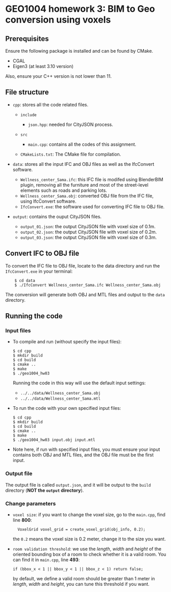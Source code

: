 # GEO1004 homework 3: BIM to Geo conversion using voxels


## Prerequisites

Ensure the following package is installed and can be found by CMake.

- CGAL
- Eigen3 (at least 3.10 version)

Also, ensure your C++ version is not lower than 11.

## File structure

- `cpp`: stores all the code related files.

    - `include`
  
      - `json.hpp`: needed for CityJSON process.
  
    - `src`
  
        - `main.cpp`: contains all the codes of this assignment.

  - `CMakeLists.txt`: The CMake file for compilation.
  
- `data`: stores all the input IFC and OBJ files as well as the IfcConvert software.

    - `Wellness_center_Sama.ifc`: this IFC file is modifed using BlenderBIM plugin, 
        removing all the furniture and most of the street-level elements such as roads 
        and parking lots. 
    - `Wellness_center_Sama.obj`: converted OBJ file from the IFC file, using IfcConvert software.
    - `IfcConvert.exe`: the software used for converting IFC file to OBJ file.

- `output`: contains the ouput CityJSON files.

    - `output_01.json`: the output CityJSON file with voxel size of 0.1m.
    - `output_02.json`: the output CityJSON file with voxel size of 0.2m.
    - `output_03.json`: the output CityJSON file with voxel size of 0.3m.

## Convert IFC to OBJ file
To convert the IFC file to OBJ file, locate to the data directory and run the `IfcConvert.exe` in
your terminal:

        $ cd data
        $ ./IfcConvert Wellness_center_Sama.ifc Wellness_center_Sama.obj
The conversion will generate both OBJ and MTL files and output to the `data` directory.

## Running the code

### Input files

- To compile and run (without specify the input files):

      $ cd cpp
      $ mkdir build
      $ cd build
      $ cmake ..
      $ make
      $ ./geo1004_hw03

    Running the code in this way will use the default input settings:
    
  - `../../data/Wellness_center_Sama.obj`
  - `../../data/Wellness_center_Sama.mtl`

- To run the code with your own specified input files:

      $ cd cpp
      $ mkdir build
      $ cd build
      $ cmake ..
      $ make
      $ ./geo1004_hw03 input.obj input.mtl
- Note here, if run with specified input files, you must ensure your input 
  contains both OBJ and MTL files, and the OBJ file must be the first input.

### Output file
The output file is called `output.json`, and it will be output to the `build`
directory (**NOT the `output` directory**).

### Change parameters

- `voxel size`: if you want to change the voxel size, go to the `main.cpp`,
    find line **800**:

        VoxelGrid voxel_grid = create_voxel_grid(obj_info, 0.2);
    the `0.2` means the voxel size is 0.2 meter, change it to the size you want.
- `room validation threshold`: we use the *length*, *width* and *height* of the 
    oriented bounding box of a room to check whether it is a valid room. You can
    find it in `main.cpp`, line **493**:

      if (bbox_x < 1 || bbox_y < 1 || bbox_z < 1) return false;
  
  by default, we define a valid room should be greater than 1 meter in *length*, 
  *width* and *height*, you can tune this threshold if you want.
